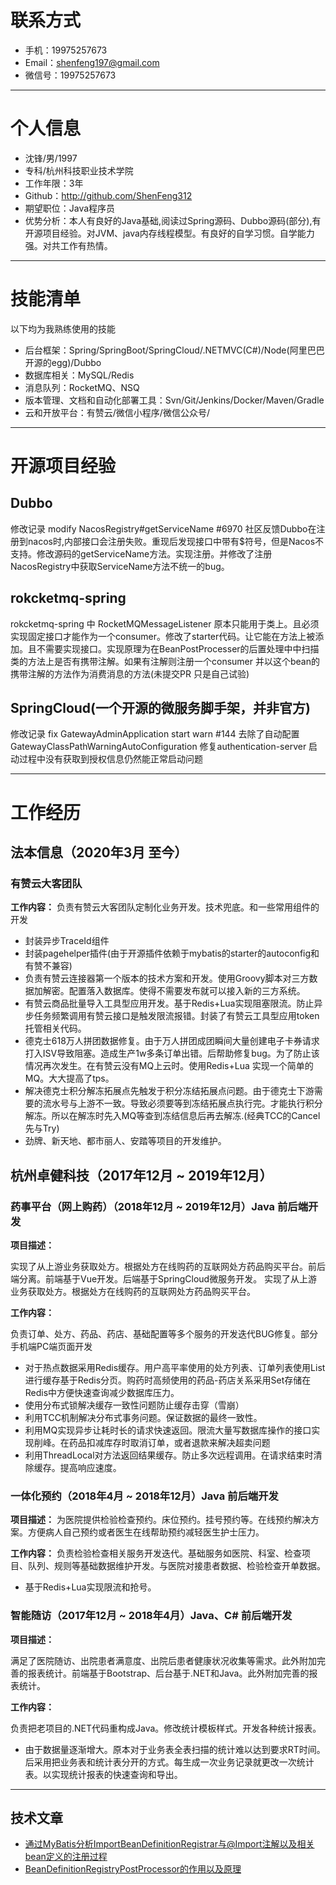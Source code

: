 # 联系方式
- 手机：19975257673
- Email：shenfeng197@gmail.com
- 微信号：19975257673
---

# 个人信息

 - 沈锋/男/1997
 - 专科/杭州科技职业技术学院 
 - 工作年限：3年
 - Github：http://github.com/ShenFeng312
 - 期望职位：Java程序员
 - 优势分析：本人有良好的Java基础,阅读过Spring源码、Dubbo源码(部分),有开源项目经验。对JVM、java内存线程模型。有良好的自学习惯。自学能力强。对共工作有热情。

---
# 技能清单

以下均为我熟练使用的技能

- 后台框架：Spring/SpringBoot/SpringCloud/.NETMVC(C#)/Node(阿里巴巴开源的egg)/Dubbo
- 数据库相关：MySQL/Redis
- 消息队列：RocketMQ、NSQ
- 版本管理、文档和自动化部署工具：Svn/Git/Jenkins/Docker/Maven/Gradle
- 云和开放平台：有赞云/微信小程序/微信公众号/
---
# 开源项目经验
## Dubbo
修改记录 modify NacosRegistry#getServiceName #6970
社区反馈Dubbo在注册到nacos时,内部接口会注册失败。重现后发现接口中带有$符号，但是Nacos不支持。修改源码的getServiceName方法。实现注册。并修改了注册NacosRegistry中获取ServiceName方法不统一的bug。
## rokcketmq-spring
rokcketmq-spring 中 RocketMQMessageListener 原本只能用于类上。且必须实现固定接口才能作为一个consumer。修改了starter代码。让它能在方法上被添加。且不需要实现接口。实现原理为在BeanPostProcesser的后置处理中中扫描类的方法上是否有携带注解。如果有注解则注册一个consumer 并以这个bean的携带注解的方法作为消费消息的方法(未提交PR 只是自己试验)
## SpringCloud(一个开源的微服务脚手架，并非官方)
修改记录 fix GatewayAdminApplication start warn #144
去除了自动配置GatewayClassPathWarningAutoConfiguration 
修复authentication-server 启动过程中没有获取到授权信息仍然能正常启动问题

---
# 工作经历
## 法本信息（2020年3月 至今）
### 有赞云大客团队
**工作内容：**
负责有赞云大客团队定制化业务开发。技术兜底。和一些常用组件的开发
- 封装异步TraceId组件
- 封装pagehelper插件(由于开源插件依赖于mybatis的starter的autoconfig和有赞不兼容)
- 负责有赞云连接器第一个版本的技术方案和开发。使用Groovy脚本对三方数据加解密。配置落入数据库。使得不需要发布就可以接入新的三方系统。
- 有赞云商品批量导入工具型应用开发。基于Redis+Lua实现阻塞限流。防止异步任务频繁调用有赞云接口是触发限流报错。封装了有赞云工具型应用token托管相关代码。
- 德克士618万人拼团数据修复。由于万人拼团成团瞬间大量创建电子卡券请求打入ISV导致阻塞。造成生产1w多条订单出错。后帮助修复bug。为了防止该情况再次发生。在有赞云没有MQ上云时。使用Redis+Lua 实现一个简单的MQ。大大提高了tps。
- 解决德克士积分解冻拓展点先触发于积分冻结拓展点问题。由于德克士下游需要的流水号与上游不一致。导致必须要等到冻结拓展点执行完。才能执行积分解冻。所以在解冻时先入MQ等查到冻结信息后再去解冻.(经典TCC的Cancel 先与Try)
- 劲牌、新天地、都市丽人、安踏等项目的开发维护。
## 杭州卓健科技（2017年12月 ~ 2019年12月）


### 药事平台（网上购药）（2018年12月 ~ 2019年12月）Java 前后端开发
**项目描述：**


实现了从上游业务获取处方。根据处方在线购药的互联网处方药品购买平台。前后端分离。前端基于Vue开发。后端基于SpringCloud微服务开发。	实现了从上游业务获取处方。根据处方在线购药的互联网处方药品购买平台。

**工作内容：**


负责订单、处方、药品、药店、基础配置等多个服务的开发迭代BUG修复。部分手机端PC端页面开发

- 对于热点数据采用Redis缓存。用户高平率使用的处方列表、订单列表使用List进行缓存基于Redis分页。购药时高频使用的药品-药店关系采用Set存储在Redis中方便快速查询减少数据库压力。
- 使用分布式锁解决缓存一致性问题防止缓存击穿（雪崩）
- 利用TCC机制解决分布式事务问题。保证数据的最终一致性。
- 利用MQ实现异步让耗时长的请求快速返回。限流大量写数据库操作的接口实现削峰。在药品扣减库存时取消订单，或者退款来解决超卖问题
- 利用ThreadLocal对方法返回结果缓存。防止多次远程调用。在请求结束时清除缓存。提高响应速度。
### 一体化预约（2018年4月 ~ 2018年12月）Java 前后端开发
**项目描述：**
为医院提供检验检查预约。床位预约。挂号预约等。在线预约解决方案。方便病人自己预约或者医生在线帮助预约减轻医生护士压力。

**工作内容：**
负责检验检查相关服务开发迭代。基础服务如医院、科室、检查项目、队列、规则等基础数据维护开发。与医院对接患者数据、检验检查开单数据。


- 基于Redis+Lua实现限流和抢号。


### 智能随访（2017年12月 ~ 2018年4月）Java、C# 前后端开发	
**项目描述：**


满足了医院随访、出院患者满意度、出院后患者健康状况收集等需求。此外附加完善的报表统计。前端基于Bootstrap、后台基于.NET和Java。此外附加完善的报表统计。


**工作内容：**


负责把老项目的.NET代码重构成Java。修改统计模板样式。开发各种统计报表。
	
- 由于数据量逐渐增大。原本对于业务表全表扫描的统计难以达到要求RT时间。后采用把业务表和统计表分开的方式。每生成一次业务记录就更改一次统计表。以实现统计报表的快速查询和导出。
---

## 技术文章

- [通过MyBatis分析ImportBeanDefinitionRegistrar与@Import注解以及相关bean定义的注册过程](https://github.com/ShenFeng312/study/blob/master/spring/Mybatis%E6%89%AB%E5%8C%85Import%E6%B3%A8%E8%A7%A3%E5%AE%9E%E7%8E%B0%E5%8E%9F%E7%90%86.md)
- [BeanDefinitionRegistryPostProcessor的作用以及原理](https://github.com/ShenFeng312/study/blob/master/spring/BeanDefinitionRegistryPostProcessor%E6%8E%A5%E5%8F%A3.md) 


